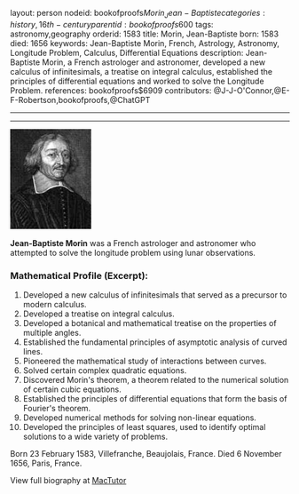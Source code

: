 layout: person
nodeid: bookofproofs$Morin_Jean-Baptiste
categories: history,16th-century
parentid: bookofproofs$600
tags: astronomy,geography
orderid: 1583
title: Morin, Jean-Baptiste
born: 1583
died: 1656
keywords: Jean-Baptiste Morin, French, Astrology, Astronomy, Longitude Problem, Calculus, Differential Equations
description: Jean-Baptiste Morin, a French astrologer and astronomer, developed a new calculus of infinitesimals, a treatise on integral calculus, established the principles of differential equations and worked to solve the Longitude Problem.
references: bookofproofs$6909
contributors: @J-J-O'Connor,@E-F-Robertson,bookofproofs,@ChatGPT

---



---

![Morin_Jean-Baptiste.jpg](https://github.com/bookofproofs/bookofproofs.github.io/blob/main/_sources/_assets/images/portraits/Morin_Jean-Baptiste.jpg?raw=true)

**Jean-Baptiste Morin** was a French astrologer and astronomer who attempted to solve the longitude problem using lunar observations.

### Mathematical Profile (Excerpt):
1. Developed a new calculus of infinitesimals that served as a precursor to modern calculus.
2. Developed a treatise on integral calculus.
3. Developed a botanical and mathematical treatise on the properties of multiple angles.
4. Established the fundamental principles of asymptotic analysis of curved lines.
5. Pioneered the mathematical study of interactions between curves.
6. Solved certain complex quadratic equations.
7. Discovered Morin's theorem, a theorem related to the numerical solution of certain cubic equations.
8. Established the principles of differential equations that form the basis of Fourier's theorem.
9. Developed numerical methods for solving non-linear equations.
10. Developed the principles of least squares, used to identify optimal solutions to a wide variety of problems.

Born 23 February 1583, Villefranche, Beaujolais, France. Died 6 November 1656, Paris, France.

View full biography at [MacTutor](https://mathshistory.st-andrews.ac.uk/Biographies/Morin_Jean-Baptiste/)
